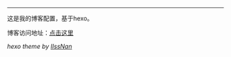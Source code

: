 
---

这是我的博客配置，基于hexo。

博客访问地址：[点击这里](http://blog.caiyuyu.net/)

*hexo theme by [IIssNan](https://github.com/iissnan/hexo-theme-next)*


